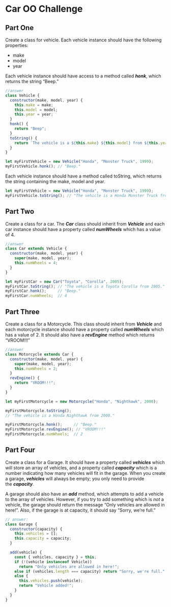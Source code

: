 # Car **OO Challenge**

## **Part One**

Create a class for vehicle. Each vehicle instance should have the following properties:

- make
- model
- year

Each vehicle instance should have access to a method called ***honk***, which returns the string “Beep.”

```jsx
//answer
class Vehicle {
  constructor(make, model, year) {
    this.make = make;
    this.model = model;
    this.year = year;
  }
  honk() {
    return "Beep";
  }
  toString() {
    return `The vehicle is a ${this.make} ${this.model} from ${this.year}.`;
  }
}

let myFirstVehicle = new Vehicle("Honda", "Monster Truck", 1999);
myFirstVehicle.honk(); // "Beep."
```

Each vehicle instance should have a method called toString, which returns the string containing the make, model and year.

```jsx
let myFirstVehicle = new Vehicle("Honda", "Monster Truck", 1999);
myFirstVehicle.toString(); // "The vehicle is a Honda Monster Truck from 1999."
```

## **Part Two**

Create a class for a car. The ***Car*** class should inherit from ***Vehicle*** and each car instance should have a property called ***numWheels*** which has a value of 4.

```jsx
//answer
class Car extends Vehicle {
  constructor(make, model, year) {
    super(make, model, year);
    this.numWheels = 4;
  }
}

let myFirstCar = new Car("Toyota", "Corolla", 2005);
myFirstCar.toString(); // "The vehicle is a Toyota Corolla from 2005."
myFirstCar.honk();     // "Beep."
myFirstCar.numWheels;  // 4
```

## **Part Three**

Create a class for a Motorcycle. This class should inherit from ***Vehicle*** and each motorcycle instance should have a property called ***numWheels*** which has a value of 2. It should also have a ***revEngine*** method which returns “VROOM!!!”

```jsx
//answer
class Motorcycle extends Car {
  constructor(make, model, year) {
    super(make, model, year);
    this.numWheels = 2;
  }
  revEngine() {
    return "VROOM!!!";
  }
}

let myFirstMotorcycle = new Motorcycle("Honda", "Nighthawk", 2000);

myFirstMotorcycle.toString();
// "The vehicle is a Honda Nighthawk from 2000."

myFirstMotorcycle.honk();     // "Beep."
myFirstMotorcycle.revEngine(); // "VROOM!!!"
myFirstMotorcycle.numWheels;  // 2
```

## **Part Four**

Create a class for a Garage. It should have a property called ***vehicles*** which will store an array of vehicles, and a property called ***capacity*** which is a number indicating how many vehicles will fit in the garage. When you create a garage, ***vehicles*** will always be empty; you only need to provide the ***capacity***.

A garage should also have an ***add*** method, which attempts to add a vehicle to the array of vehicles. However, if you try to add something which is *not* a vehicle, the garage should return the message “Only vehicles are allowed in here!”. Also, if the garage is at capacity, it should say “Sorry, we’re full.”

```jsx
// answer:
class Garage {
  constructor(capacity) {
    this.vehicles = [];
    this.capacity = capacity;
  }

  add(vehicle) {
    const { vehicles, capacity } = this;
    if (!(vehicle instanceof Vehicle))
      return "Only vehicles are allowed in here!";
    else if (vehicles.length === capacity) return "Sorry, we're full.";
    else {
      this.vehicles.push(vehicle);
      return "Vehicle added!";
    }
  }
}
```
